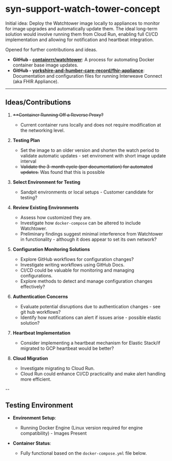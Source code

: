 # syn-support-watch-tower-concept

Initial idea: Deploy the Watchtower image locally to appliances to monitor for image upgrades and automatically update them. The ideal long-term solution would involve running them from Cloud Run, enabling full CI/CD implementation and allowing for notification and heartbeat integration.

Opened for further contributions and ideas.

- **GitHub - [containrrr/watchtower](https://github.com/containrrr/watchtower)**: A process for automating Docker container base image updates.
- **GitHub - [yorkshire-and-humber-care-record/fhir-appliance](https://github.com/yorkshire-and-humber-care-record/fhir-appliance)**: Documentation and configuration files for running Interweave Connect (aka FHIR Appliance).

---

## Ideas/Contributions

1. ~~**Container Running Off a Reverse Proxy?~~
   - Current container runs locally and does not require modification at the networking level.

2. **Testing Plan**
   - Set the image to an older version and shorten the watch period to validate automatic updates - set enviroment with short image update interval
   - ~~Validate the 3-month cycle (per documentation) for automated updates.~~ Was found that this is possible

3. **Select Environment for Testing**
   - Sandpit environments or local setups - Customer candidate for testing?

4. **Review Existing Environments**
   - Assess how customized they are.
   - Investigate how `docker-compose` can be altered to include Watchtower.
   - Preliminary findings suggest minimal interference from Watchtower in functionality - although it does appear to set its own network?

5. **Configuration Monitoring Solutions**
   - Explore GitHub workflows for configuration changes?
   - Investigate writing workflows using GitHub Docs.
   - CI/CD could be valuable for monitoring and managing configurations.
   - Explore methods to detect and manage configuration changes effectively?

6. **Authentication Concerns**
   - Evaluate potential disruptions due to authentication changes - see git hub workflows?
   - Identify how notifications can alert if issues arise - possible elastic solution?

7. **Heartbeat Implementation**
   - Consider implementing a heartbeat mechanism for Elastic Stack/if migrated to GCP heartbeat would be better?

8. **Cloud Migration**
   - Investigate migrating to Cloud Run.
   - Cloud Run could enhance CI/CD practicality and make alert handling more efficient.



--

## Testing Environment

- **Environment Setup**:
  - Running Docker Engine (Linux version required for engine compatibility) - Images Present
  
- **Container Status**:
  - Fully functional based on the `docker-compose.yml` file below.
